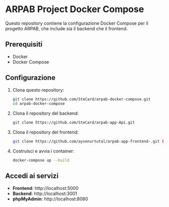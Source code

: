 # ARPAB Project Docker Compose

Questo repository contiene la configurazione Docker Compose per il progetto ARPAB, che include sia il backend che il frontend.

## Prerequisiti

- Docker
- Docker Compose

## Configurazione

1. Clona questo repository:

    ```sh
    git clone https://github.com/SteCard/arpab-docker-compose.git
    cd arpab-docker-compose
    ```

2. Clona il repository del backend:

    ```sh
    git clone https://github.com/SteCard/arpab-app-Api.git
    ```

3. Clona il repository del frontend:

    ```sh
    git clone https://github.com/aysenurtutal/arpab-app-frontend-.git (master branch)
    ```

4. Costruisci e avvia i container:

    ```sh
    docker-compose up --build
    ```

## Accedi ai servizi

- **Frontend**: http://localhost:5000
- **Backend**: http://localhost:3001
- **phpMyAdmin**: http://localhost:8080
